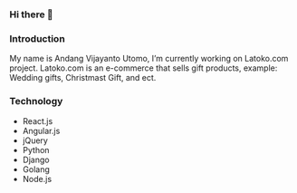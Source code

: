 ### Hi there 👋

<!--
**iamjekyll/iamjekyll** is a ✨ _special_ ✨ repository because its `README.md` (this file) appears on your GitHub profile.

Here are some ideas to get you started:

- 🔭 I’m currently working on ...
- 🌱 I’m currently learning ...
- 👯 I’m looking to collaborate on ...
- 🤔 I’m looking for help with ...
- 💬 Ask me about ...
- 📫 How to reach me: ...
- 😄 Pronouns: ...
- ⚡ Fun fact: ...
-->

### Introduction
My name is Andang Vijayanto Utomo, I’m currently working on Latoko.com project. Latoko.com is an e-commerce that sells gift products, example: Wedding gifts, Christmast Gift, and ect.

### Technology
- React.js
- Angular.js
- jQuery
- Python
- Django
- Golang
- Node.js
